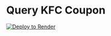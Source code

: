 # Query KFC Coupon

[![Deploy to Render](https://render.com/images/deploy-to-render-button.svg)](https://render.com/deploy)